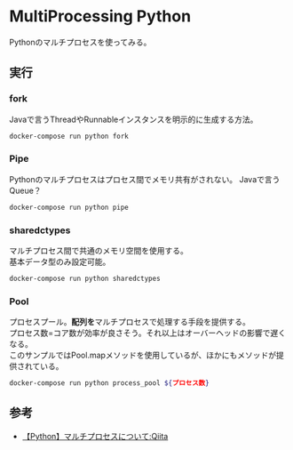 # MultiProcessing Python

Pythonのマルチプロセスを使ってみる。

## 実行

### fork

Javaで言うThreadやRunnableインスタンスを明示的に生成する方法。

``` sh
docker-compose run python fork
```

### Pipe

Pythonのマルチプロセスはプロセス間でメモリ共有がされない。
Javaで言うQueue？  

``` sh
docker-compose run python pipe
```

### sharedctypes

マルチプロセス間で共通のメモリ空間を使用する。  
基本データ型のみ設定可能。

``` sh
docker-compose run python sharedctypes
```

### Pool

プロセスプール。**配列を**マルチプロセスで処理する手段を提供する。  
プロセス数=コア数が効率が良さそう。それ以上はオーバーヘッドの影響で遅くなる。  
このサンプルではPool.mapメソッドを使用しているが、ほかにもメソッドが提供されている。

``` sh
docker-compose run python process_pool ${プロセス数}
```

## 参考

- [【Python】マルチプロセスについて:Qiita](https://qiita.com/y518gaku/items/db3b0ced6d62b616f961)
